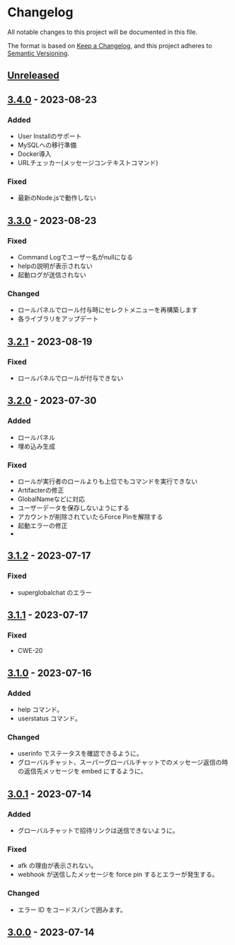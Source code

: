 # Changelog

All notable changes to this project will be documented in this file.

The format is based on [Keep a Changelog](https://keepachangelog.com/en/1.1.0/),
and this project adheres to [Semantic Versioning](https://semver.org/spec/v2.0.0.html).

## [Unreleased](https://github.com/aqued-dev/aqued/compare/3.4.0...HEAD)

## [3.4.0](https://github.com/aqued-dev/aqued/compare/3.3.0...3.4.0) - 2023-08-23

### Added

- User Installのサポート
- MySQLへの移行準備
- Docker導入
- URLチェッカー(メッセージコンテキストコマンド)

### Fixed

- 最新のNode.jsで動作しない

## [3.3.0](https://github.com/aqued-dev/aqued/compare/3.2.1...3.3.0) - 2023-08-23

### Fixed

- Command Logでユーザー名がnullになる
- helpの説明が表示されない
- 起動ログが送信されない

### Changed

- ロールパネルでロール付与時にセレクトメニューを再構築します
- 各ライブラリをアップデート

## [3.2.1](https://github.com/aqued-dev/aqued/compare/3.2.0...3.2.1) - 2023-08-19

### Fixed

- ロールパネルでロールが付与できない

## [3.2.0](https://github.com/aqued-dev/aqued/compare/3.1.2...3.2.0) - 2023-07-30

### Added

- ロールパネル
- 埋め込み生成

### Fixed

- ロールが実行者のロールよりも上位でもコマンドを実行できない
- Artifacterの修正
- GlobalNameなどに対応
- ユーザーデータを保存しないようにする
- アカウントが削除されていたらForce Pinを解除する
- 起動エラーの修正
-

## [3.1.2](https://github.com/aqued-dev/aqued/compare/3.1.1...3.1.2) - 2023-07-17

### Fixed

- superglobalchat のエラー

## [3.1.1](https://github.com/aqued-dev/aqued/compare/3.1.0...3.1.1) - 2023-07-17

### Fixed

- CWE-20

## [3.1.0](https://github.com/aqued-dev/aqued/compare/3.0.1...3.1.0) - 2023-07-16

### Added

- help コマンド。
- userstatus コマンド。

### Changed

- userinfo でステータスを確認できるように。
- グローバルチャット、スーパーグローバルチャットでのメッセージ返信の時の返信先メッセージを embed にするように。

## [3.0.1](https://github.com/aqued-dev/aqued/compare/3.0.0...3.0.1) - 2023-07-14

### Added

- グローバルチャットで招待リンクは送信できないように。

### Fixed

- afk の理由が表示されない。
- webhook が送信したメッセージを force pin するとエラーが発生する。

### Changed

- エラー ID をコードスパンで囲みます。

## [3.0.0](https://github.com/aqued-dev/aqued/releases/tag/3.0.0) - 2023-07-14
